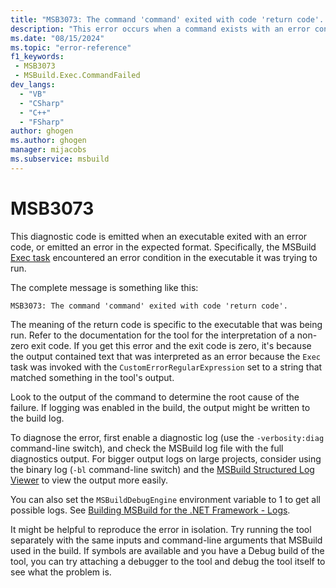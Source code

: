 ```yaml
---
title: "MSB3073: The command 'command' exited with code 'return code'. "
description: "This error occurs when a command exists with an error condition."
ms.date: "08/15/2024"
ms.topic: "error-reference"
f1_keywords:
 - MSB3073
 - MSBuild.Exec.CommandFailed
dev_langs:
  - "VB"
  - "CSharp"
  - "C++"
  - "FSharp"
author: ghogen
ms.author: ghogen
manager: mijacobs
ms.subservice: msbuild
---
```

# MSB3073

This diagnostic code is emitted when an executable exited with an error code, or emitted an error in the expected format. Specifically, the MSBuild [Exec task](../exec-task.md) encountered an error condition in the executable it was trying to run.

The complete message is something like this:

```output
MSB3073: The command 'command' exited with code 'return code'.
```

The meaning of the return code is specific to the executable that was being run. Refer to the documentation for the tool for the interpretation of a non-zero exit code. If you get this error and the exit code is zero, it's because the output contained text that was interpreted as an error because the `Exec` task was invoked with the `CustomErrorRegularExpression` set to a string that matched something in the tool's output.

Look to the output of the command to determine the root cause of the failure. If logging was enabled in the build, the output might be written to the build log.

To diagnose the error, first enable a diagnostic log (use the `-verbosity:diag` command-line switch), and check the MSBuild log file with the full diagnostics output. For bigger output logs on large projects, consider using the binary log (`-bl` command-line switch) and the [MSBuild Structured Log Viewer](https://msbuildlog.com/) to view the output more easily.

You can also set the `MSBuildDebugEngine` environment variable to 1 to get all possible logs. See [Building MSBuild for the .NET Framework - Logs](https://github.com/dotnet/msbuild/blob/main/documentation/wiki/Building-Testing-and-Debugging-on-Full-Framework-MSBuild.md#logs).

It might be helpful to reproduce the error in isolation. Try running the tool separately with the same inputs and command-line arguments that MSBuild used in the build. If symbols are available and you have a Debug build of the tool, you can try attaching a debugger to the tool and debug the tool itself to see what the problem is.

